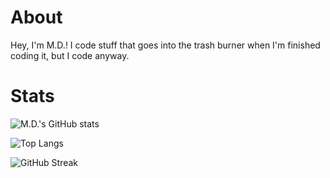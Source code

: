 # About
Hey, I'm M.D.! I code stuff that goes into the trash burner when I'm finished coding it, but I code anyway.
# Stats
![M.D.'s GitHub stats](https://github-readme-stats.vercel.app/api?username=mdwalters&show_icons=true)

![Top Langs](https://github-readme-stats.vercel.app/api/top-langs/?username=mdwalters&langs_count=50&layout=compact)

![GitHub Streak](http://github-readme-streak-stats.herokuapp.com?user=mdwalters)
